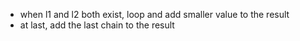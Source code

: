 * when l1 and l2 both exist, loop and add smaller value to the result
* at last, add the last chain to the result
